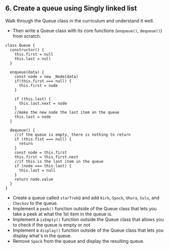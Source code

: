 ## 6. Create a queue using Singly linked list

Walk through the Queue class in the curriculum and understand it well.
- Then write a Queue class with its core functions (`enqueue()`, `dequeue()`) from scratch.
````
class Queue {
  constructor() {
    this.first = null
    this.last = null
  }
  
  enqueue(data) {
    const node = new _Node(data)
    if(this.first === null) {
      this.first = node
    }
    
    if (this.last) {
      this.last.next = node
    }
    //make the new node the last item on the queue
    this.last = node
  }
  
  dequeue() {
    //if the queue is empty, there is nothing to return
    if (this.fist === null) {
      return
    }
    const node = this.first
    this.first = this.first.next
    //if this is the last item in the queue
    if (node === this.last) {
      this.last = null
    }
    return node.value
  }
}
````
- Create a queue called `starTrekQ` and add `Kirk`, `Spock`, `Uhura`, `Sulu`, and `Checkov` to the queue.
- Implement a `peek()` function outside of the Queue class that lets you take a peek at what the 1st item in the queue is.
- Implement a `isEmpty()` function outside the Queue class that allows you to check if the queue is empty or not
- Implement a `display()` function outside of the Queue class that lets you display what's in the queue.
- Remove `Spock` from the queue and display the resulting queue.
